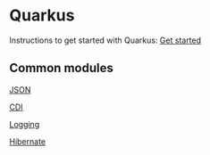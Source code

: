 # Quarkus

Instructions to get started with Quarkus: [Get started](https://quarkus.io/get-started/)

## Common modules
[JSON](https://quarkus.io/guides/rest-json)

[CDI](https://quarkus.io/guides/cdi)

[Logging](https://quarkus.io/guides/logging)

[Hibernate](https://quarkus.io/guides/hibernate-orm)


